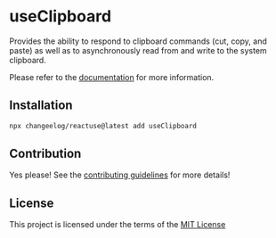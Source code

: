 # useClipboard

Provides the ability to respond to clipboard commands (cut, copy, and paste) as well as to asynchronously read from and write to the system clipboard.

Please refer to the [documentation](#) for more information.

## Installation

```bash
npx changeelog/reactuse@latest add useClipboard
```

## Contribution

Yes please! See the [contributing guidelines](#) for more details!

## License

This project is licensed under the terms of the [MIT License](/LICENSE)
